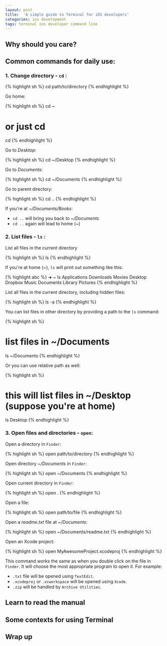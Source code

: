 ```yaml
---
layout: post
title:  'A simple guide to Terminal for iOS developers'
categories: ios development
tags: terminal ios developer command line
---
```


## Why should you care?

## Common commands for daily use:

### 1. Change directory - `cd` :

{% highlight sh %}
cd path/to/directory
{% endhighlight %}

Go home:

{% highlight sh %}
cd ~

# or just cd

cd
{% endhighlight %}

Go to *Desktop*:

{% highlight sh %}
cd ~/Desktop
{% endhighlight %}

Go to *Documents*:

{% highlight sh %}
cd ~/Documents
{% endhighlight %}

Go to parent directory:

{% highlight sh %}
cd ..
{% endhighlight %}

If you're at *~/Documents/Books*:

* `cd ..` will bring you back to *~/Documents*
* `cd ..` again will lead to home (*~*)

### 2. List files - `ls` :

List all files in the current directory

{% highlight sh %}
ls
{% endhighlight %}

If you're at home (*~*), `ls` will print out something like this:

{% highlight abc %}
➜  ~ ls
Applications       Downloads          Movies
Desktop            Dropbox            Music
Documents          Library            Pictures
{% endhighlight %}

List all files in the current directory, including hidden files:

{% highlight sh %}
ls -a
{% endhighlight %}

You can list files in other directory by providing a path to the `ls` command:

{% highlight sh %}
# list files in ~/Documents
ls ~/Documents
{% endhighlight %}

Or you can use relative path as well:

{% highlight sh %}
# this will list files in ~/Desktop (suppose you're at home)
ls Desktop
{% endhighlight %}

### 3. Open files and directories - `open`:

Open a directory in `Finder`:

{% highlight sh %}
open path/to/directory
{% endhighlight %}

Open directory *~/Documents* in `Finder`:

{% highlight sh %}
open ~/Documents
{% endhighlight %}

Open current directory in `Finder`:

{% highlight sh %}
open .
{% endhighlight %}

Open a file:

{% highlight sh %}
open path/to/file
{% endhighlight %}

Open a *readme.txt* file at *~/Documents*:

{% highlight sh %}
open ~/Documents/readme.txt
{% endhighlight %}

Open an Xcode project:

{% highlight sh %}
open MyAwesomeProject.xcodeproj
{% endhighlight %}

This command works the same as when you double click on the file in `Finder`. It will choose the most appropriate program to open it. For example:

* `.txt` file will be opened using `TextEdit`.
* `.xcodeproj` or `.xcworkspace` will be opened using `Xcode`.
* `.zip` will be handled by `Archive Utilities`.

## Learn to read the manual

## Some contexts for using Terminal

## Wrap up
